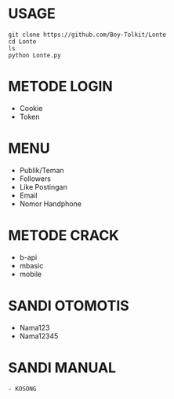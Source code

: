 # USAGE
```
git clone https://github.com/Boy-Tolkit/Lonte
cd Lonte
ls
python Lonte.py
```

# METODE LOGIN
- Cookie
- Token

# MENU
- Publik/Teman
- Followers
- Like Postingan
- Email
- Nomor Handphone

# METODE CRACK
- b-api
- mbasic
- mobile

# SANDI OTOMOTIS
- Nama123
- Nama12345

# SANDI MANUAL
```
- KOSONG
```
